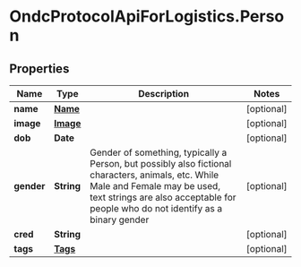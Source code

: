 # OndcProtocolApiForLogistics.Person

## Properties
Name | Type | Description | Notes
------------ | ------------- | ------------- | -------------
**name** | [**Name**](Name.md) |  | [optional] 
**image** | [**Image**](Image.md) |  | [optional] 
**dob** | **Date** |  | [optional] 
**gender** | **String** | Gender of something, typically a Person, but possibly also fictional characters, animals, etc. While Male and Female may be used, text strings are also acceptable for people who do not identify as a binary gender | [optional] 
**cred** | **String** |  | [optional] 
**tags** | [**Tags**](Tags.md) |  | [optional] 
